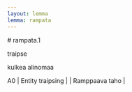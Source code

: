 ```yaml
---
layout: lemma
lemma: rampata
---
```


<div class="sense">
# <span class="sensename">rampata.1</span>

<span class="description">traipse</span>

<span class="description">kulkea alinomaa</span>

A0 | Entity traipsing |   | Ramppaava taho |  

</div>

